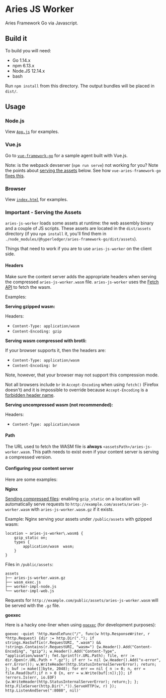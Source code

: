 # Aries JS Worker

Aries Framework Go via Javascript.

## Build it

To build you will need:

* Go 1.14.x
* npm 6.13.x
* Node.JS 12.14.x
* bash

Run `npm install` from this directory. The output bundles will be placed in `dist/`.

## Usage

### Node.js

View [`App.js`](./App.js) for examples.

### Vue.js

Go to [`vue-framework-go`](./vue-aries-framework-go) for a sample agent built with Vue.js.

Note: is the webpack devserver (`npm run serve`) not working for you? Note the points about
[serving the assets](#important---serving-the-assets) below. See how `vue-aries-framework-go`
[fixes this](vue-aries-framework-go/scripts/serve.sh).

### Browser

View [`index.html`](./index.html) for examples.

### Important - Serving the Assets

`aries-js-worker` loads some assets at runtime: the web assembly binary and a couple of JS scripts. These assets are
located in the `dist/assets` directory (if you `npm install` it, you'll find them in
`./node_modules/@hyperledger/aries-framework-go/dist/assets`).

Things that need to work if you are to use `aries-js-worker` on the client side.

#### Headers

Make sure the content server adds the appropriate headers when serving the compressed `aries-js-worker.wasm` file.
`aries-js-worker` uses the [Fetch API](https://developer.mozilla.org/en-US/docs/Web/API/Fetch_API) to fetch the wasm.

Examples:

**Serving gzipped wasm:**

Headers:

* `Content-Type: application/wasm`
* `Content-Encoding: gzip`

**Serving wasm compressed with brotli:**

If your browser supports it, then the headers are:

* `Content-Type: application/wasm`
* `Content-Encoding: br`

Note, however, that your browser may not support this compression mode.
 
Not all browsers include `br` in `Accept-Encoding` when using `fetch()` (Firefox doesn't) and it is impossible to
override because `Accept-Encoding` is a [forbidden header name](https://fetch.spec.whatwg.org/#forbidden-header-name).

**Serving uncompressed wasm (not recommended):**

Headers:

* `Content-Type: application/wasm`

#### Path

The URL used to fetch the WASM file is **always** `<assetsPath>/aries-js-worker.wasm`.
This path needs to exist even if your content server is serving a compressed version.

#### Configuring your content server

Here are some examples:

**Nginx**

[Sending compressed files](https://docs.nginx.com/nginx/admin-guide/web-server/compression/#sending-compressed-files):
enabling `gzip_static` on a location will automatically serve requests to `http://example.com/assets/aries-js-worker.wasm`
with `aries-js-worker.wasm.gz` if it exists.

Example: Nginx serving your assets under `/public/assets` with gzipped wasm:

```
location ~ aries-js-worker\.wasm$ {
    gzip_static on;
    types {
        application/wasm  wasm;
    }
}
```

Files in `/public/assets`:

```
assets
├── aries-js-worker.wasm.gz
├── wasm_exec.js
├── worker-impl-node.js
└── worker-impl-web.js
```

Requests for `http://example.com/public/assets/aries-js-worker.wasm` will be served with the `.gz` file.

**goexec**

Here is a hacky one-liner when using [`goexec`](https://github.com/shurcooL/goexec) (for development purposes):

```
goexec -quiet 'http.HandleFunc("/", func(w http.ResponseWriter, r *http.Request) {dir := http.Dir("."); if strings.HasSuffix(r.RequestURI, ".wasm") && !strings.Contains(r.RequestURI, "wasm=") {w.Header().Add("Content-Encoding", "gzip"); w.Header().Add("Content-Type", "application/wasm"); fmt.Sprintf(r.URL.Path); file, err := dir.Open(r.URL.Path + ".gz"); if err != nil {w.Header().Add("x-error", err.Error()); w.WriteHeader(http.StatusInternalServerError); return; }; buf := make([]byte, 2048); for err == nil { n := 0; n, err = file.Read(buf);if n > 0 {n, err = w.Write(buf[:n]);}}; if !errors.Is(err, io.EOF) {w.WriteHeader(http.StatusInternalServerError); return;}; }; http.FileServer(http.Dir(".")).ServeHTTP(w, r) }); http.ListenAndServe(":8080", nil)'
```

